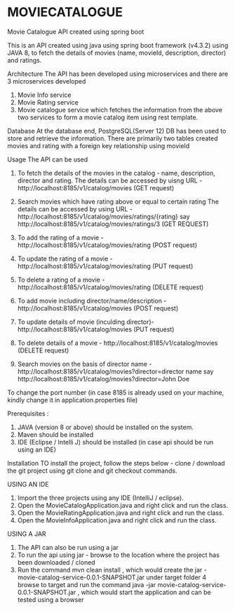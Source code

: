 # MOVIECATALOGUE
Movie Catalogue API created using spring boot

This is an API created using java using spring boot framework (v4.3.2) using JAVA 8, to fetch the details of movies (name, movieId, description, director) and ratings.

Architecture 
The API has been developed using microservices and there are 3 microservices developed
1. Movie Info service
2. Movie Rating service
3. Movie catalogue service which fetches the information from the above two services to form a movie catalog item using rest template.

Database
At the database end, PostgreSQL(Server 12) DB has been used to store and retrieve the information.
There are primarily two tables created movies and rating with a foreign key relationship using movieId

Usage
The API can be used 
1. To fetch the details of the movies in the catalog - name, description, director and rating.
The details can be accessed by uisng URL - http://localhost:8185/v1/catalog/movies (GET request)

2. Search movies which have rating above or equal to certain rating
The details can be accessed by using URL - http://localhost:8185/v1/catalog/movies/ratings/{rating} say http://localhost:8185/v1/catalog/movies/ratings/3 (GET REQUEST)

3. To add the rating of a movie - http://localhost:8185/v1/catalog/movies/rating (POST request)
4. To update the rating of a movie - http://localhost:8185/v1/catalog/movies/rating (PUT request)
5. To delete a rating of a movie - http://localhost:8185/v1/catalog/movies/rating (DELETE request)
6. To add movie including director/name/description - http://localhost:8185/v1/catalog/movies (POST request)
7. To update details of movie (inculding director)-http://localhost:8185/v1/catalog/movies (PUT request)
8. To delete details of a movie - http://localhost:8185/v1/catalog/movies (DELETE request)
9. Search movies on the basis of director name - http://localhost:8185/v1/catalog/movies?director=director name say http://localhost:8185/v1/catalog/movies?director=John Doe

To change the port number (in case 8185 is already used on your machine, kindly change it in application.properties file)

Prerequisites :
1. JAVA (version 8 or above) should be installed on the system.
2. Maven should be installed
3. IDE (Eclipse / Intelli J) should be installed (in case api should be run using an IDE)

Installation
TO install the project, follow the steps below -
clone / download the git project using git clone and git checkout commands. 

USING AN IDE
1. Import the three projects using any IDE (IntelliJ / eclipse). 
2. Open the MovieCatalogApplication.java and right click and run the class.
3. Open the MovieRatingApplication.java and right click and run the class.
4. Open the MovieInfoApplication.java and right click and run the class.

USING A JAR
1. The API can also be run using a jar
2. To run the api using jar - browse to the location where the project has been downloaded / cloned 
3. Run the command mvn clean install , which would create the jar - movie-catalog-service-0.0.1-SNAPSHOT.jar under target folder
4 browse to target and run the command java -jar movie-catalog-service-0.0.1-SNAPSHOT.jar , which would start the application and can be tested using a browser



